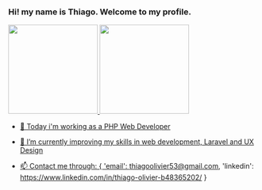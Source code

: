 ### Hi! my name is Thiago. Welcome to my profile.

<div>
   <a href="github.com/thiagoolivier">
   <img height="180em" src="https://github-readme-stats.vercel.app/api?username=thiagoolivier&show_icons=true&theme=transparent">
   <img height="180em" src="https://github-readme-stats.vercel.app/api/top-langs/?username=thiagoolivier&layout=compact">
</div>

- 🔭 Today i'm working as a PHP Web Developer

- 🌱 I’m currently improving my skills in web development, Laravel and UX Design

- 📫 Contact me through: {
   'email': thiagoolivier53@gmail.com,
   'linkedin': https://www.linkedin.com/in/thiago-olivier-b48365202/
 }
